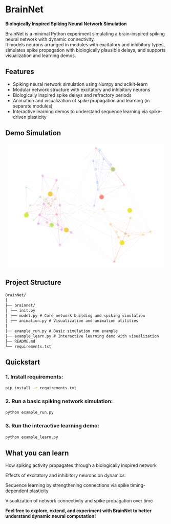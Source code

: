 # BrainNet

**Biologically Inspired Spiking Neural Network Simulation**

BrainNet is a minimal Python experiment simulating a brain-inspired spiking neural network with dynamic connectivity.  
It models neurons arranged in modules with excitatory and inhibitory types, simulates spike propagation with biologically plausible delays, and supports visualization and learning demos.

## Features

- Spiking neural network simulation using Numpy and scikit-learn
- Modular network structure with excitatory and inhibitory neurons
- Biologically inspired spike delays and refractory periods
- Animation and visualization of spike propagation and learning (in separate modules)
- Interactive learning demos to understand sequence learning via spike-driven plasticity

## Demo Simulation
![Learning Animation](images/learning_animation.gif)

## Project Structure

```
BrainNet/
│
├── brainnet/
│ ├── init.py
│ ├── model.py # Core network building and spiking simulation
│ ├── animation.py # Visualization and animation utilities
│
├── example_run.py # Basic simulation run example
├── example_learn.py # Interactive learning demo with visualization
├── README.md
└── requirements.txt
```

## Quickstart

### 1. Install requirements:
```sh
pip install -r requirements.txt
```

### 2. Run a basic spiking network simulation:
```sh
python example_run.py
```

### 3. Run the interactive learning demo:
```sh
python example_learn.py
```


## What you can learn
How spiking activity propagates through a biologically inspired network

Effects of excitatory and inhibitory neurons on dynamics

Sequence learning by strengthening connections via spike timing-dependent plasticity

Visualization of network connectivity and spike propagation over time

**Feel free to explore, extend, and experiment with BrainNet to better understand dynamic neural computation!**

